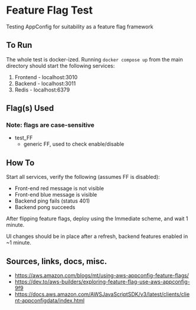 # Feature Flag Test
Testing AppConfig for suitability as a feature flag framework

## To Run

The whole test is docker-ized. Running `docker compose up` from the main directory should start the following services:

1) Frontend - localhost:3010
2) Backend - localhost:3011
3) Redis - localhost:6379

## Flag(s) Used
### Note: flags are case-sensitive
* test_FF
  * generic FF, used to check enable/disable

## How To
Start all services, verify the following (assumes FF is disabled):
* Front-end red message is not visible
* Front-end blue message is visible
* Backend ping fails (status 401)
* Backend pong succeeds

After flipping feature flags, deploy using the Immediate scheme, and wait 1 minute.

UI changes should be in place after a refresh, backend features enabled in ~1 minute.

## Sources, links, docs, misc.
* https://aws.amazon.com/blogs/mt/using-aws-appconfig-feature-flags/
* https://dev.to/aws-builders/exploring-feature-flag-use-aws-appconfig-9f9
* https://docs.aws.amazon.com/AWSJavaScriptSDK/v3/latest/clients/client-appconfigdata/index.html